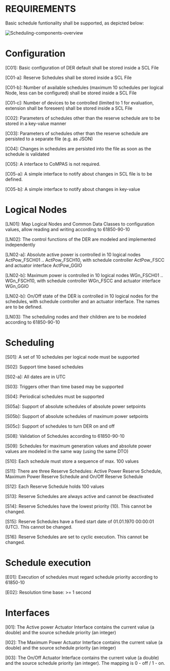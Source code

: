 # REQUIREMENTS

Basic schedule funtionality shall be supported, as depicted below:

![Scheduling-components-overview](images/61850-90-7_6.3.2_Schedules_relevant_parts.png)

# Configuration

[C01]: Basic configuration of DER default shall be stored inside a SCL File

[C01-a]: Reserve Schedules shall be stored inside a SCL File

[C01-b]: Number of available schedules (maximum 10 schedules per logical Node, less can be configured) shall be stored inside a SCL File

[C01-c]: Number of devices to be controlled (limited to 1 for evaluation, extension shall be foreseen) shall be stored inside a SCL File

[C02]: Parameters of schedules other than the reserve schedule are to be stored in a key-value manner

[C03]: Parameters of schedules other than the reserve schedule are persisted to a separate file (e.g. as JSON)

[C04]: Changes in schedules are persisted into the file as soon as the schedule is validated

[C05]: A interface to CoMPAS is not required.

[C05-a]: A simple interface to notify about changes in SCL file is to be defined.

[C05-b]: A simple interface to notify about changes in key-value

# Logical Nodes
[LN01]: Map Logical Nodes and Common Data Classes to configuration values, allow reading and writing according to 61850-90-10

[LN02]: The control functions of the DER are modeled and implemented independently

[LN02-a]: Absolute active power is controlled in 10 logical nodes ActPow_FSCH01 .. ActPow_FSCH10, with schedule controller ActPow_FSCC and actuator interface ActPow_GGIO

[LN02-b]: Maximum power is controlled in 10 logical nodes WGn_FSCH01 .. WGn_FSCH10, with schedule controller WGn_FSCC and actuator interface WGn_GGIO

[LN02-b]: On/Off state of the DER is controlled in 10 logical nodes for the schedules, with schedule controller and an actuator interface. The names are to be defined.

[LN03]: The scheduling nodes and their children are to be modeled according to 61850-90-10 

# Scheduling
[S01]: A set of 10 schedules per logical node must be supported

[S02]: Support time based schedules

[S02-a]: All dates are in UTC

[S03]: Triggers other than time based may be supported

[S04]: Periodical schedules must be supported

[S05a]: Support of absolute schedules of absolute power setpoints

[S05b]: Support of absolute schedules of maximum power setpoints

[S05c]: Support of schedules to turn DER on and off

[S08]: Validation of Schedules according to 61850-90-10

[S09]: Schedules for maximum generation values and absolute power values are modeled in the same way (using the same DTO)

[S10]: Each schedule must store a sequence of max. 100 values

[S11]: There are three Reserve Schedules: Active Power Reserve Schedule, Maximum Power Reserve Schedule and On/Off Reserve Schedule

[S12]: Each Reserve Schedule holds 100 values

[S13]: Reserve Schedules are always active and cannot be deactivated

[S14]: Reserve Schedules have the lowest priority (10). This cannot be changed.

[S15]: Reserve Schedules have a fixed start date of 01.01.1970 00:00:01 (UTC). This cannot be changed.

[S16]: Reserve Schedules are set to cyclic execution. This cannot be changed.

# Schedule execution
[E01]: Execution of schedules must regard schedule priority according to 61850-10

[E02]: Resolution time base: >= 1 second

# Interfaces

[I01]: The Active power Actuator Interface contains the current value (a double) and the source schedule priority (an integer)

[I02]: The Maximum Power Actuator Interface contains the current value (a double) and the source schedule priority (an integer)

[I03]: The On/Off Actuator Interface contains the current value (a double) and the source schedule priority (an integer). The mapping is 0 - off / 1 - on.
